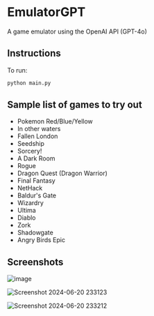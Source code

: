 # EmulatorGPT

A game emulator using the OpenAI API (GPT-4o)

## Instructions

To run:

```bash
python main.py
```

## Sample list of games to try out

- Pokemon Red/Blue/Yellow
- In other waters
- Fallen London
- Seedship
- Sorcery!
- A Dark Room
- Rogue
- Dragon Quest (Dragon Warrior)
- Final Fantasy
- NetHack
- Baldur's Gate
- Wizardry
- Ultima
- Diablo
- Zork
- Shadowgate
- Angry Birds Epic

## Screenshots

![image](https://github.com/GameGenesis/EmulatorGPT/assets/52415147/193aefc4-a666-4243-8df1-e3c79754f6eb)

![Screenshot 2024-06-20 233123](https://github.com/GameGenesis/EmulatorGPT/assets/52415147/46b64ef9-907c-4225-aad2-b959d1fe4090)

![Screenshot 2024-06-20 233212](https://github.com/GameGenesis/EmulatorGPT/assets/52415147/1767a337-2d86-4106-99f4-775dfb4b7ef0)

